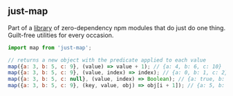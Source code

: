 ## just-map

Part of a [library](../../../../) of zero-dependency npm modules that do just do one thing.  
Guilt-free utilities for every occasion.

```js
import map from 'just-map';

// returns a new object with the predicate applied to each value
map({a: 3, b: 5, c: 9}, (value) => value + 1); // {a: 4, b: 6, c: 10}
map({a: 3, b: 5, c: 9}, (value, index) => index); // {a: 0, b: 1, c: 2}
map({a: 3, b: 5, c: null}, (value, index) => Boolean); // {a: true, b: true, c: false}
map({a: 3, b: 5, c: 9}, (key, value, obj) => obj[i + 1]); // {a: 5, b: 9, c: undefined}
```
